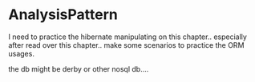 AnalysisPattern
===============
I need to practice the hibernate manipulating on this chapter..
especially after read over this chapter..
make some scenarios to practice the ORM usages.

the db might be derby or other nosql db....
